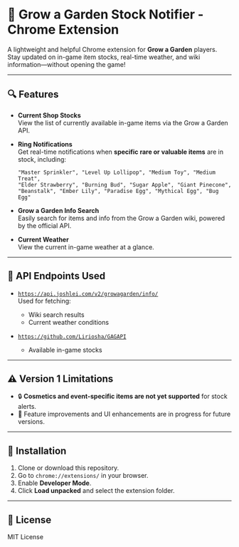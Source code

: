 # 🌱 Grow a Garden Stock Notifier - Chrome Extension

A lightweight and helpful Chrome extension for **Grow a Garden** players. Stay updated on in-game item stocks, real-time weather, and wiki information—without opening the game!

---

## 🔍 Features

- **Current Shop Stocks**  
  View the list of currently available in-game items via the Grow a Garden API.

- **Ring Notifications**  
  Get real-time notifications when **specific rare or valuable items** are in stock, including:
  
  ```
  "Master Sprinkler", "Level Up Lollipop", "Medium Toy", "Medium Treat", 
  "Elder Strawberry", "Burning Bud", "Sugar Apple", "Giant Pinecone", 
  "Beanstalk", "Ember Lily", "Paradise Egg", "Mythical Egg", "Bug Egg"
  ```

- **Grow a Garden Info Search**  
  Easily search for items and info from the Grow a Garden wiki, powered by the official API.

- **Current Weather**  
  View the current in-game weather at a glance.

---

## 🔗 API Endpoints Used

- [`https://api.joshlei.com/v2/growagarden/info/`](https://api.joshlei.com/v2/growagarden/info/)  
  Used for fetching:
  - Wiki search results
  - Current weather conditions

- [`https://github.com/Liriosha/GAGAPI`](https://github.com/Liriosha/GAGAPI)  
  - Available in-game stocks
---

## ⚠️ Version 1 Limitations

- 🔒 **Cosmetics and event-specific items are not yet supported** for stock alerts.
- 🧪 Feature improvements and UI enhancements are in progress for future versions.

---

## 🚀 Installation

1. Clone or download this repository.
2. Go to `chrome://extensions/` in your browser.
3. Enable **Developer Mode**.
4. Click **Load unpacked** and select the extension folder.

---


## 📄 License

MIT License
